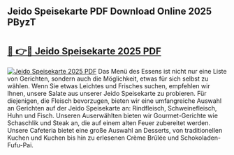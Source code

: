 ## Jeido Speisekarte PDF Download Online 2025 PByzT

# <h2><a href="http://gcacpx5.nevu.top/?p=Jeido+Speisekarte">🔗 👉🔴 Jeido Speisekarte 2025 PDF</a></h2>

[![Jeido Speisekarte 2025 PDF](https://i.imgur.com/dBaPXMq.png)](http://gcacpx5.nevu.top/?p=Jeido+Speisekarte)
Das Menü des Essens ist nicht nur eine Liste von Gerichten, sondern auch die Möglichkeit, etwas für sich selbst zu wählen. Wenn Sie etwas Leichtes und Frisches suchen, empfehlen wir Ihnen, unsere Salate aus unserer Jeido Speisekarte zu probieren. Für diejenigen, die Fleisch bevorzugen, bieten wir eine umfangreiche Auswahl an Gerichten auf der Jeido Speisekarte an: Rindfleisch, Schweinefleisch, Huhn und Fisch. Unseren Auserwählten bieten wir Gourmet-Gerichte wie Schaschlik und Steak an, die auf einem alten Feuer zubereitet werden. Unsere Cafeteria bietet eine große Auswahl an Desserts, von traditionellen Kuchen und Kuchen bis hin zu erlesenen Crème Brûlée und Schokoladen-Fufu-Pai.
